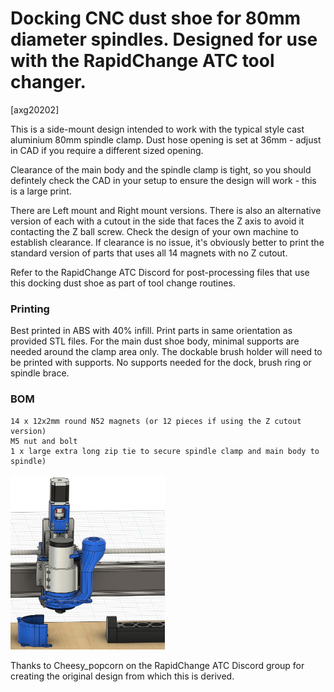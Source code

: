 # Docking CNC dust shoe for 80mm diameter spindles. Designed for use with the RapidChange ATC tool changer.
[axg20202]

This is a side-mount design intended to work with the typical style cast aluminium 80mm spindle clamp. Dust hose opening is set at 36mm - adjust in CAD if you require a different sized opening.

Clearance of the main body and the spindle clamp is tight, so you should defintely check the CAD in your setup to ensure the design will work - this is a large print.

There are Left mount and Right mount versions. There is also an alternative version of each with a cutout in the side that faces the Z axis to avoid it contacting the Z ball screw. Check the design of your own machine to establish clearance. If clearance is no issue, it's obviously better to print the standard version of parts that uses all 14 magnets with no Z cutout.

Refer to the RapidChange ATC Discord for post-processing files that use this docking dust shoe as part of tool change routines.

### Printing

Best printed in ABS with 40% infill. Print parts in same orientation as provided STL files. For the main dust shoe body, minimal supports are needed around the clamp area only. The dockable brush holder will need to be printed with supports. No supports needed for the dock, brush ring or spindle brace. 

### BOM

```
14 x 12x2mm round N52 magnets (or 12 pieces if using the Z cutout version)
M5 nut and bolt
1 x large extra long zip tie to secure spindle clamp and main body to spindle)
```



<img src="Images/1.jpg"  width="49%"/>




Thanks to Cheesy_popcorn on the RapidChange ATC Discord group for creating the original design from which this is derived.
